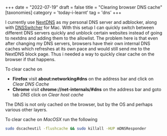 +++
date = "2022-07-19"
draft = false
title = "Clearing browser DNS cache"
[taxonomies]
  category = 'today-i-learnt'
  tag = 'dns'
+++


I currently use [NextDNS](https://nextdns.io) as my personal DNS server and adblocker,
along with [DNSSwitcher](https://mattmcneeney.github.io/DNSSwitcher/) for Mac. With this
setup I can quickly switch between different DNS servers quickly and unblock certain
websites instead of going to nextdns and adding them to the allowlist.  The problem here
is that even after changing my DNS servers, browsers have their own internal DNS caches
which refreshes at its own pace and would still send me to the NextDNS block page.  Thus
i needed a way to quickly clear cache on the browser if that happens.

To clear cache on

- **Firefox** visit **about:networking#dns** on the address bar and click on *Clear DNS Cache*
- **Chrome** visit **chrome://net-internals/#dns** on the address bar and goto tab *DNS* click on *Clear host cache*


The DNS is not only cached on the browser, but by the OS and perhaps various other layers.

To clear cache on *MacOSX* run the following

```bash
sudo dscacheutil -flushcache && sudo killall -HUP mDNSResponder
```
